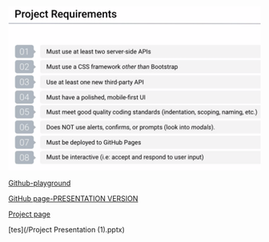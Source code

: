 


![tes](/assets/screen_shot.png)

[Github-playground](https://margaretseiche.github.io/Project-1-Playground/)

[GitHub page-PRESENTATION VERSION](https://khantatyana.github.io/Project-1/)


[Project page](https://github.com/users/khantatyana/projects/1)

[tes](/Project Presentation (1).pptx)
